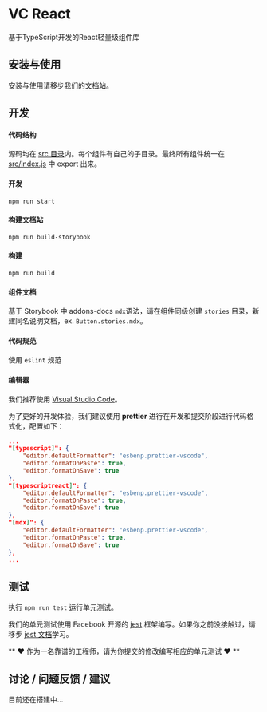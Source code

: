 # VC React

基于TypeScript开发的React轻量级组件库

## 安装与使用

安装与使用请移步我们的[文档站](https://wsmdyj.github.io/vcreact)。

## 开发

#### 代码结构

源码均在 [src 目录](./src)内。每个组件有自己的子目录。最终所有组件统一在 [src/index.js](./src/index.js) 中 export 出来。

#### 开发

`npm run start`

#### 构建文档站

`npm run build-storybook`

#### 构建

`npm run build`

#### 组件文档

基于 Storybook 中 addons-docs `mdx`语法，请在组件同级创建 `stories` 目录，新建同名说明文档，ex. `Button.stories.mdx`。

#### 代码规范

使用 `eslint` 规范

#### 编辑器

我们推荐使用 [Visual Studio Code](https://code.visualstudio.com/)。

为了更好的开发体验，我们建议使用 **prettier** 进行在开发和提交阶段进行代码格式化，配置如下：

```json
...
"[typescript]": {
    "editor.defaultFormatter": "esbenp.prettier-vscode",
    "editor.formatOnPaste": true,
    "editor.formatOnSave": true
},
"[typescriptreact]": {
    "editor.defaultFormatter": "esbenp.prettier-vscode",
    "editor.formatOnPaste": true,
    "editor.formatOnSave": true
},
"[mdx]": {
    "editor.defaultFormatter": "esbenp.prettier-vscode",
    "editor.formatOnPaste": true,
    "editor.formatOnSave": true
},
...
```

## 测试

执行 `npm run test` 运行单元测试。

我们的单元测试使用 Facebook 开源的 [jest](https://facebook.github.io/jest/) 框架编写。如果你之前没接触过，请移步 [jest 文档](https://facebook.github.io/jest/docs/en/getting-started.html)学习。

** ❤ 作为一名靠谱的工程师，请为你提交的修改编写相应的单元测试 ❤ **

## 讨论 / 问题反馈 / 建议

目前还在搭建中...
